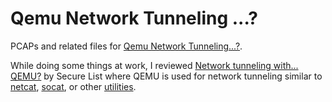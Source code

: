 # Qemu Network Tunneling ...?

PCAPs and related files for [Qemu Network Tunneling...?](https://www.digitalforensics.io/qemu-network-tunneling/).

While doing some things at work, I reviewed [Network tunneling with... QEMU?][securelist] by Secure List where QEMU is used for network tunneling similar to [netcat][netcat], [socat][socat], or other [utilities][utilities].


[blog]:  https://www.digitalforensics.io/qemu-network-tunneling/ "Qemu Network Tunneling...?"
[qemu]: https://en.wikipedia.org/wiki/QEMU?ref=digitalforensics.io "QEMU"
[netcat]: https://en.wikipedia.org/wiki/Netcat?ref=digitalforensics.io "netcat"
[socat]: https://en.wikipedia.org/wiki/Netcat?ref=digitalforensics.io#Ports_and_reimplementations "socat"
[utilities]: https://securelist.com/network-tunneling-with-qemu/111803/?ref=digitalforensics.io#statistics "Network Tunneling Utilities"
[securelist]: https://securelist.com/network-tunneling-with-qemu/111803/ "Newtork Tunneling with Qemu"
